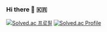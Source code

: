 ### Hi there 👋 🇰🇷
[![Solved.ac
프로필](http://mazassumnida.wtf/api/generate_badge?boj=JeonSol)](https://solved.ac/pinetree2024)
[![Solved.ac Profile](http://mazassumnida.wtf/api/generate_badge?boj=JeonSol)](https://solved.ac/pinetree2024)

<!--
**JeonSol-Kor/JeonSol-Kor** is a ✨ _special_ ✨ repository because its `README.md` (this file) appears on your GitHub profile.

Here are some ideas to get you started:

- 🔭 I’m currently working on ...
- 🌱 I’m currently learning ...
- 👯 I’m looking to collaborate on ...
- 🤔 I’m looking for help with ...
- 💬 Ask me about ...
- 📫 How to reach me: ...
- 😄 Pronouns: ...
- ⚡ Fun fact: ...
-->

